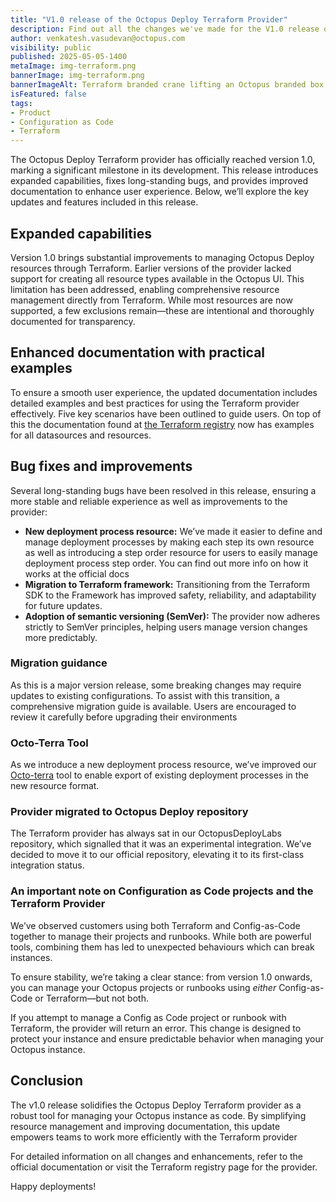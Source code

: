 ```yaml
--- 
title: "V1.0 release of the Octopus Deploy Terraform Provider" 
description: Find out all the changes we've made for the V1.0 release of the Terraform Provider.
author: venkatesh.vasudevan@octopus.com 
visibility: public 
published: 2025-05-05-1400  
metaImage: img-terraform.png 
bannerImage: img-terraform.png 
bannerImageAlt: Terraform branded crane lifting an Octopus branded box.
isFeatured: false
tags: 
- Product   
- Configuration as Code   
- Terraform
---
```


The Octopus Deploy Terraform provider has officially reached version 1.0, marking a significant milestone in its development. This release introduces expanded capabilities, fixes long-standing bugs, and provides improved documentation to enhance user experience. Below, we’ll explore the key updates and features included in this release.

## Expanded capabilities

Version 1.0 brings substantial improvements to managing Octopus Deploy resources through Terraform. Earlier versions of the
provider lacked support for creating all resource types available in the Octopus UI. This limitation has been addressed, enabling comprehensive resource management directly from Terraform. While most resources are now supported, a few exclusions remain—these are intentional and thoroughly documented for transparency.

## Enhanced documentation with practical examples

To ensure a smooth user experience, the updated documentation includes detailed examples and best practices for using the Terraform provider effectively. Five key scenarios have been outlined to guide users. On top of this the documentation found at [the Terraform registry](https://registry.terraform.io/providers/OctopusDeployLabs/octopusdeploy/latest/docs) now has examples for all datasources and resources.


## Bug fixes and improvements

Several long-standing bugs have been resolved in this release, ensuring a more stable and reliable experience as well as improvements to the provider:

- **New deployment process resource:** We’ve made it easier to define and manage deployment processes by making each step its own resource as well as introducing a step order resource for users to easily manage deployment process step order. You can find out more info on how it works at the official docs 
- **Migration to Terraform framework:** Transitioning from the Terraform SDK to the Framework has improved safety, reliability, and adaptability for future updates.
- **Adoption of semantic versioning (SemVer):** The provider now adheres strictly to SemVer principles, helping users manage version changes more predictably.

### Migration guidance

As this is a major version release, some breaking changes may require updates to existing configurations. To assist with this transition, a comprehensive migration guide is available. Users are encouraged to review it carefully before upgrading their environments

### Octo-Terra Tool

As we introduce a new deployment process resource, we’ve improved our [Octo-terra](https://octopus.com/docs/administration/migrate-spaces-with-octoterra) tool to enable export of existing deployment processes in the new resource format.

### Provider migrated to Octopus Deploy repository 

The Terraform provider has always sat in our OctopusDeployLabs repository, which signalled that it was an experimental integration. We’ve decided to move it to our official repository, elevating it to its first-class integration status.


### An important note on Configuration as Code projects and the Terraform Provider

We’ve observed customers using both Terraform and Config-as-Code together to manage their projects and runbooks. While both are powerful tools, combining them has led to unexpected behaviours which can break instances.

To ensure stability, we’re taking a clear stance: from version 1.0 onwards, you can manage your Octopus projects or runbooks using *either* Config-as-Code or Terraform—but not both.

If you attempt to manage a Config as Code project or runbook with Terraform, the provider will return an error. This change is designed to protect your instance and ensure predictable behavior when managing your Octopus instance.

## Conclusion

The v1.0 release solidifies the Octopus Deploy Terraform provider as a robust tool for managing your Octopus instance as code. By simplifying resource management and improving documentation, this update empowers teams to work more efficiently with the Terraform provider

For detailed information on all changes and enhancements, refer to the official documentation or visit the Terraform registry page for the provider.

Happy deployments!
